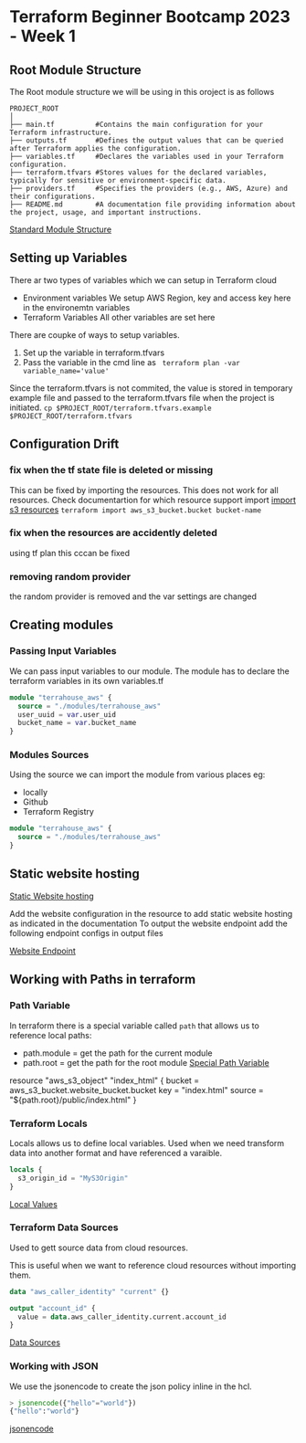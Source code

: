 # Terraform Beginner Bootcamp 2023 - Week 1

## Root Module Structure

The Root module structure we will be using in this oroject is as follows

```
PROJECT_ROOT
│
├── main.tf          #Contains the main configuration for your Terraform infrastructure.
├── outputs.tf       #Defines the output values that can be queried after Terraform applies the configuration.
├── variables.tf     #Declares the variables used in your Terraform configuration.
├── terraform.tfvars #Stores values for the declared variables, typically for sensitive or environment-specific data.
├── providers.tf     #Specifies the providers (e.g., AWS, Azure) and their configurations.
├── README.md        #A documentation file providing information about the project, usage, and important instructions.

```

[Standard Module Structure](https://developer.hashicorp.com/terraform/language/modules/develop/structure)

## Setting up Variables

There ar two types of variables which we can setup in Terraform cloud
- Environment variables
We setup AWS Region, key and access key here in the environemtn variables
- Terraform Variables
All other variables are set here

There are coupke of ways to setup variables.
1. Set up the variable in terraform.tfvars
2. Pass the variable in the cmd line as
` terraform plan -var variable_name='value'`

Since the terraform.tfvars is not commited, the value is stored in temporary example file and passed to the terraform.tfvars file when the project is initiated.
`cp $PROJECT_ROOT/terraform.tfvars.example $PROJECT_ROOT/terraform.tfvars`


## Configuration Drift

### fix when the tf state file is deleted or missing
This can be fixed by importing the resources. This does not work for all resources. Check documentartion for which resource support import
[import s3 resources](https://registry.terraform.io/providers/hashicorp/aws/latest/docs/resources/s3_bucket#import)
`terraform import aws_s3_bucket.bucket bucket-name`

### fix when the resources are accidently deleted
using tf plan this cccan be fixed

### removing random provider

the random provider is removed and the var settings are changed

## Creating modules

### Passing Input Variables

We can pass input variables to our module.
The module has to declare the terraform variables in its own variables.tf

```tf
module "terrahouse_aws" {
  source = "./modules/terrahouse_aws"
  user_uuid = var.user_uid
  bucket_name = var.bucket_name
}
```

### Modules Sources

Using the source we can import the module from various places eg:
- locally
- Github
- Terraform Registry

```tf
module "terrahouse_aws" {
  source = "./modules/terrahouse_aws"
}
```


## Static website hosting
[Static Website hosting](https://registry.terraform.io/providers/hashicorp/aws/latest/docs/resources/s3_bucket_website_configuration)

Add the website configuration in the resource to add static website hosting as indicated in the documentation
To output the website endpoint add the following endpoint configs in output files

[Website Endpoint](https://registry.terraform.io/providers/hashicorp/aws/latest/docs/resources/s3_bucket_website_configuration#attribute-reference)


## Working with Paths in terraform


### Path Variable

In terraform there is a special variable called `path` that allows us to reference local paths:
- path.module = get the path for the current module
- path.root = get the path for the root module
[Special Path Variable](https://developer.hashicorp.com/terraform/language/expressions/references#filesystem-and-workspace-info)


resource "aws_s3_object" "index_html" {
  bucket = aws_s3_bucket.website_bucket.bucket
  key    = "index.html"
  source = "${path.root}/public/index.html"
}


### Terraform Locals

Locals allows us to define local variables.
Used when we need transform data into another format and have referenced a varaible.

```tf
locals {
  s3_origin_id = "MyS3Origin"
}
```
[Local Values](https://developer.hashicorp.com/terraform/language/values/locals)

### Terraform Data Sources

Used to gett source data from cloud resources.

This is useful when we want to reference cloud resources without importing them.

```tf
data "aws_caller_identity" "current" {}

output "account_id" {
  value = data.aws_caller_identity.current.account_id
}
```
[Data Sources](https://developer.hashicorp.com/terraform/language/data-sources)

### Working with JSON

We use the jsonencode to create the json policy inline in the hcl.

```tf
> jsonencode({"hello"="world"})
{"hello":"world"}
```

[jsonencode](https://developer.hashicorp.com/terraform/language/functions/jsonencode)